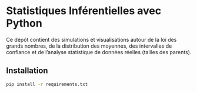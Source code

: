 # Statistiques Inférentielles avec Python

Ce dépôt contient des simulations et visualisations autour de la loi des grands nombres, de la distribution des moyennes, des intervalles de confiance et de l’analyse statistique de données réelles (tailles des parents).

## Installation

```bash
pip install -r requirements.txt
